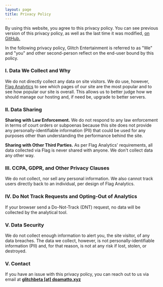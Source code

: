 ```yaml
---
layout: page
title: Privacy Policy
---
```


By using this website, you agree to this privacy policy. You can see previous version of this privacy policy, as well as the last time it was modified, [on GitHub.](https://github.com/playglitch/glitch-site/blob/master/privacy.md)

In the following privacy policy, Glitch Entertainment is referred to as "We" and "you" and other second-person reflect on the end-user bound by this policy.

### I. Data We Collect and Why
We do not directly collect any data on site visitors. We do use, however, [Flag Analytics](https://flagby.doamatto.xyz) to see which pages of our site are the most popular and to see how popular our site is overall. This allows us to better judge how we should manage our hosting and, if need be, upgrade to better servers.

### II. Data Sharing
**Sharing with Law Enforcement.** We do not respond to any law enforcement in terms of court orders or subpoenas because this site does not provide any personally-identifiable information (PII) that could be used for any purposes other than understanding the performance behind the site.

**Sharing with Other Third Parties.** As per Flag Analytics' requirements, all data collected via Flag is never shared with anyone. We don't collect data any other way.

### III. CCPA, GDPR, and Other Privacy Clauses
We do not collect, nor sell any personal information. We also cannot track users directly back to an individual, per design of Flag Analytics.

### IV. Do Not Track Requests and Opting-Out of Analytics
If your browser send a Do-Not-Track (DNT) request, no data will be collected by the analytical tool.

### V. Data Security
We do not collect enough information to alert you, the site visitor, of any data breaches. The data we collect, however, is not personally-identifiable information (PII) and, for that reason, is not at any risk if lost, stolen, or destroyed.

### V. Contact
If you have an issue with this privacy policy, you can reach out to us via email at **[glitchbeta \[at\] doamatto.xyz](mailto:glitchbeta@doamatto.xyz)**
